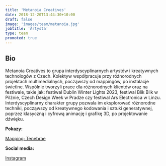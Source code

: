 ```yaml
---
title: 'Metanoia Creatives'
date: 2018-12-20T13:44:30+10:00
draft: false
image: 'images/team/metanoia.jpg'
jobtitle: 'Artysta'
type: team
promoted: true
---
```


## Bio

Metanoia Creatives to grupa interdyscyplinarnych artystów i kreatywnych technologów z Czech. Kolektyw współpracuje przy różnorodnych projektach multimedialnych, począwszy od mappingów, po instalacje świetlne. Wspólnie tworzyli prace dla różnorodnych klientów oraz na festiwale, takie jak: festiwal Dublin Winter Lights 2023, festiwal Blik Blik w Pilźnie, Czech Design Week w Pradze czy festiwal Ars Electronica w Linzu. Interdyscyplinarny charakter grupy pozwala im eksplorować różnorodne techniki, począwszy od kreatywnego kodowania i sztuki generatywnej, poprzez klasyczną i cyfrową animację i grafikę 3D,  po projektowanie dźwięku.

**Pokazy:**

[Mapping: Tenebrae](/pokazy/mapping-tenebrae)

**Social media:**

[Instagram](https://www.instagram.com/metanoia.underground/)